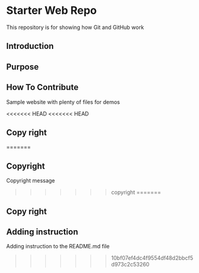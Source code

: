# Starter Web Repo

This repository is for showing how Git and GitHub work
## Introduction

## Purpose

## How To Contribute
Sample website with plenty of files for demos

<<<<<<< HEAD
<<<<<<< HEAD
## Copy right
=======
## Copyright
Copyright message
>>>>>>> copyright
=======
## Copy right

## Adding instruction
Adding instruction to the README.md file
>>>>>>> 10bf07ef4dc4f9554df48d2bbcf5d973c2c53260
